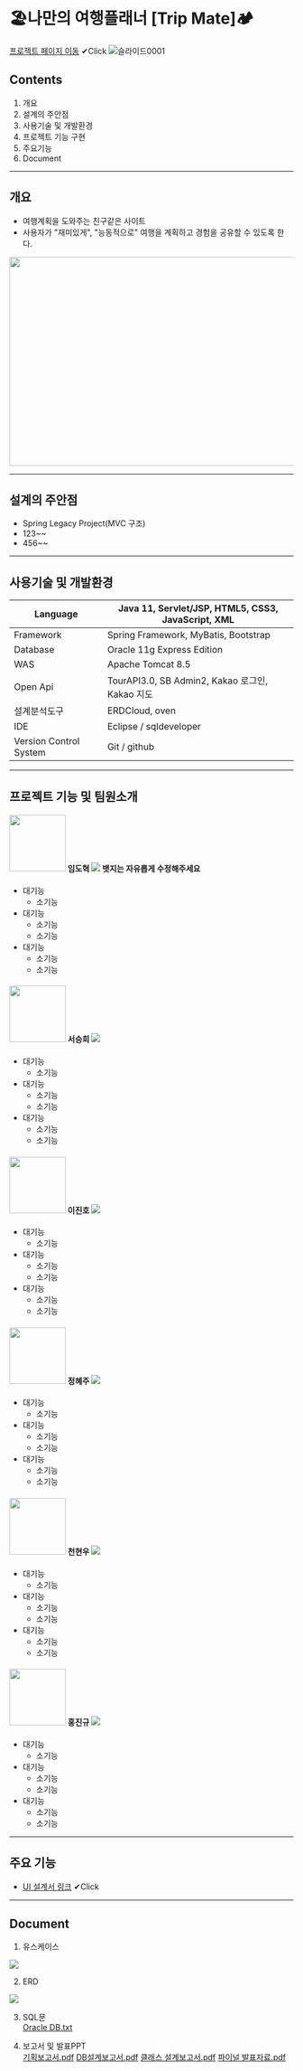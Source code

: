 # 🏖️나만의 여행플래너 [Trip Mate]🏕️
[프로젝트 페이지 이동](http://3.38.78.110) ✔Click
![슬라이드0001](https://user-images.githubusercontent.com/87923533/152644628-07b4b381-3f18-401a-b62f-0b3af1c920b4.jpg)

## Contents 
1. 개요
2. 설계의 주안점
3. 사용기술 및 개발환경
4. 프로젝트 기능 구현
5. 주요기능
6. Document
***
## 개요
* 여행계획을 도와주는 친구같은 사이트
* 사용자가 "재미있게", "능동적으로" 여행을 계획하고 경험을 공유할 수 있도록 한다.
<img src="https://user-images.githubusercontent.com/87923533/152644957-f972bce8-ff54-496a-b6f8-43b0475aeae6.jpg"  width="700" height="370">

***
## 설계의 주안점
* Spring Legacy Project(MVC 구조)
* 123~~
* 456~~
***
## 사용기술 및 개발환경

Language | Java 11, Servlet/JSP, HTML5, CSS3, JavaScript, XML 
------------ | ------------- 
Framework | Spring Framework, MyBatis, Bootstrap
Database|Oracle 11g Express Edition
WAS | Apache Tomcat 8.5
Open Api|TourAPI3.0, SB Admin2, Kakao 로그인, Kakao 지도
설계분석도구|ERDCloud, oven
IDE|Eclipse / sqldeveloper
Version Control System|Git / github
***
## 프로젝트 기능 및 팀원소개

#### <img src="https://user-images.githubusercontent.com/87923533/152645827-4e648f9f-234e-4694-bc03-26e1f9ca406b.png"  width="100" height="100"> 임도혁 <a href="https://github.com/LimdoH" target="_blank"><img src="https://img.shields.io/badge/GitHub-black?style=flat&logo=GitHub&logoColor=#181717"/></a> 뱃지는 자유롭게 수정해주세요
  *  대기능
      * 소기능
  * 대기능
     * 소기능
     * 소기능
  * 대기능
    * 소기능
    * 소기능
#### <img src="https://user-images.githubusercontent.com/87923533/152646232-6a03d546-3116-48f9-b478-6f403fa8329c.png"  width="100" height="100"> 서승희 <a href="https://github.com/hevly" target="_blank"><img src="https://img.shields.io/badge/GitHub-black?style=flat&logo=GitHub&logoColor=#181717"/></a>
  *  대기능
      * 소기능
  * 대기능
     * 소기능
     * 소기능
  * 대기능
    * 소기능
    * 소기능
#### <img src="https://user-images.githubusercontent.com/87923533/152645946-32d754ce-4bba-47b6-aa7a-cfdb31ba1c60.png"  width="100" height="100"> 이진호 <a href="https://github.com/Hogrii" target="_blank"><img src="https://img.shields.io/badge/GitHub-black?style=flat&logo=GitHub&logoColor=#181717"/></a>
  *  대기능
      * 소기능
  * 대기능
     * 소기능
     * 소기능
  * 대기능
    * 소기능
    * 소기능
#### <img src="https://user-images.githubusercontent.com/87923533/152646260-b9a48720-8ea4-4a1b-bb0f-d6a8f1697267.png"  width="100" height="100"> 정혜주 <a href="https://github.com/hyejoojung719" target="_blank"><img src="https://img.shields.io/badge/GitHub-black?style=flat&logo=GitHub&logoColor=#181717"/></a>
  *  대기능
      * 소기능
  * 대기능
     * 소기능
     * 소기능
  * 대기능
    * 소기능
    * 소기능
#### <img src="https://user-images.githubusercontent.com/87923533/152646279-1f786acf-625b-42c7-b2d3-4220999931db.png"  width="100" height="100"> 천현우 <a href="https://github.com/thousandcows" target="_blank"><img src="https://img.shields.io/badge/GitHub-black?style=flat&logo=GitHub&logoColor=#181717"/></a>
  *  대기능
      * 소기능
  * 대기능
     * 소기능
     * 소기능
  * 대기능
    * 소기능
    * 소기능
#### <img src="https://user-images.githubusercontent.com/87923533/152646318-bc6557eb-e6a1-49fd-ab0d-2c8855c0ec12.png"  width="100" height="100"> 홍진규 <a href="https://github.com/Carroth23" target="_blank"><img src="https://img.shields.io/badge/GitHub-black?style=flat&logo=GitHub&logoColor=#181717"/></a>
  *  대기능
      * 소기능
  * 대기능
     * 소기능
     * 소기능
  * 대기능
    * 소기능
    * 소기능
***
## 주요 기능
* [UI 설계서 링크](/) ✔Click


***
## Document
1. 유스케이스
<img src="https://user-images.githubusercontent.com/.png">

2. ERD
<img src="https://user-images.githubusercontent.com/.png">

3. SQL문  
[Oracle DB.txt](https://github.com/Oracle.DB.txt)  

4. 보고서 및 발표PPT  
[기획보고서.pdf](https://github.com/)
[DB설계보고서.pdf](https://github.com/)
[클래스 설계보고서.pdf](https://github.com/)
[파이널 발표자료.pdf](https://github.com/)
